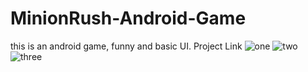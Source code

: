 # MinionRush-Android-Game
this is an android game, funny and basic UI.
Project Link
![one](https://lh3.googleusercontent.com/_kH7Jr42lFh8p5mnSK4z84AoLqElcl-pECNwd3fQ083AMP6j0DR07aTTgGYfPsJhQw=h310-rw)
![two](https://lh3.googleusercontent.com/xm5xnjktXEGVuf6OR0y2zrUCJpmzm9z6u-u4LG2O1aQEELSh6J-_PseuNl5kh8Gmmjc-=h310-rw)
![three](https://lh3.googleusercontent.com/_kH7Jr42lFh8p5mnSK4z84AoLqElcl-pECNwd3fQ083AMP6j0DR07aTTgGYfPsJhQw=h310-rw)
